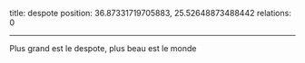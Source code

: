 title: despote
position: 36.87331719705883, 25.52648873488442
relations: 0

---

Plus grand est le despote, plus beau est le monde